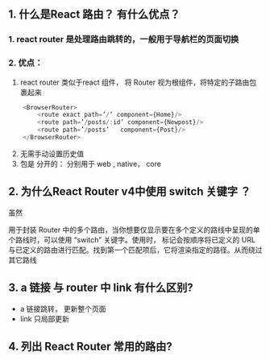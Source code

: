## 1. 什么是React 路由？ 有什么优点？
### 1. react router 是处理路由跳转的，一般用于导航栏的页面切换
### 2. 优点：
1. react router 类似于react 组件， 将 Router 视为根组件，将特定的子路由包裹起来
```javascript
    <BrowserRouter>
        <route exact path=’/’ component={Home}/>
        <route path=’/posts/:id’ component={Newpost}/>
        <route path=’/posts’   component={Post}/>
    </BrowserRouter>
```
2. 无需手动设置历史值
3. 包是 分开的： 分别用于 web , native， core
## 2. 为什么React Router v4中使用 switch 关键字 ？
虽然 <div> 用于封装 Router 中的多个路由，当你想要仅显示要在多个定义的路线中呈现的单个路线时，可以使用 “switch” 关键字。使用时，<switch> 标记会按顺序将已定义的 URL 与已定义的路由进行匹配。找到第一个匹配项后，它将渲染指定的路径。从而绕过其它路线
## 3. a 链接 与 router 中 link 有什么区别?
- a 链接跳转， 更新整个页面
- link 只局部更新
## 4. 列出 React Router 常用的路由?
<Link> <Route> <Switch>
